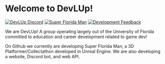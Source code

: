 # Welcome to DevLUp!

[![DevLUp Discord](https://img.shields.io/discord/521957275204845578?color=7289dA&label=DevLUp%20Discord&logo=discord&logoColor=white)](https://discord.gg/3pmt6vCKeX)
[![Super Florida Man](https://img.shields.io/badge/Club_Wide_Game-Super_Florida_Man-informational?style=flat&logo=unreal-engine&logoColor=white&color=f05032)](https://github.com/UF-GDA/Super-Florida-Man)
[![Development Feedback](https://img.shields.io/badge/Development-Feedback-informational?style=flat&logo=github&logoColor=white&color=3cad0f)](https://github.com/UF-GDA/Feedback)

We are DevLUp! A group operating largely out of the University of Florida committed to education and career development related to game dev!

On Github we currently are developing Super Florida Man, a 3D Platformer/Collectathon developed in Unreal Engine.
We are also developing a website, Discord bot, and web API.
